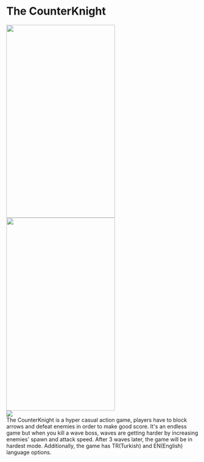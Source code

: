 # The CounterKnight

<img src="https://user-images.githubusercontent.com/22707968/210644138-f3604a87-1f6f-4fce-9d67-cbb67f5d9d43.png" width="285" height="507"> <img src="https://user-images.githubusercontent.com/22707968/210643476-0a7cde24-d0d6-4a6a-a125-4a430387ba33.png" width="285" height="507">   
[![](https://user-images.githubusercontent.com/22707968/210634587-d1812cec-f6de-4b49-8668-cc70e6283802.png)](https://play.google.com/store/apps/details?id=com.GundulfGames.TheCounterKnight)  
The CounterKnight is a hyper casual action game, players have to block arrows and defeat enemies in order to make good score. It's an endless game but when you kill a wave boss, waves are getting harder by increasing enemies' spawn and attack speed. After 3 waves later, the game will be in hardest mode. Additionally, the game has TR(Turkish) and EN(English) language options.
